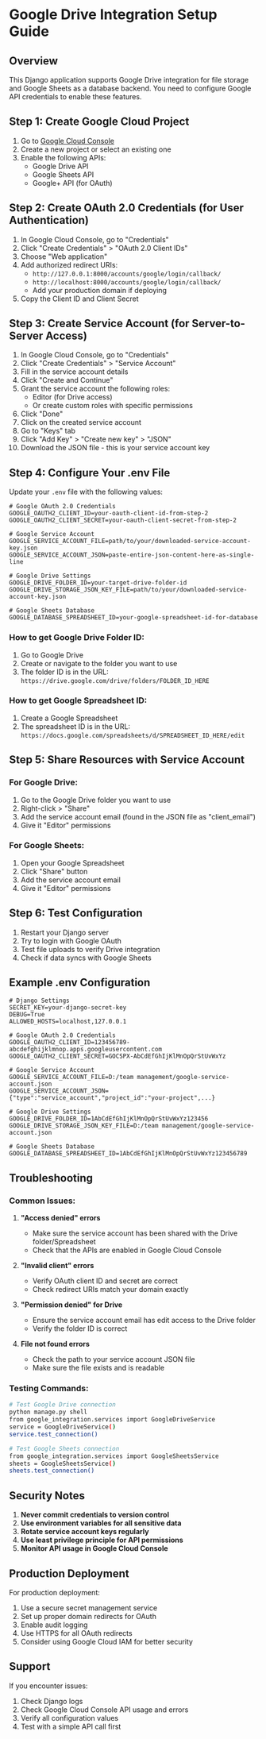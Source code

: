 # Google Drive Integration Setup Guide

## Overview
This Django application supports Google Drive integration for file storage and Google Sheets as a database backend. You need to configure Google API credentials to enable these features.

## Step 1: Create Google Cloud Project

1. Go to [Google Cloud Console](https://console.cloud.google.com/)
2. Create a new project or select an existing one
3. Enable the following APIs:
   - Google Drive API
   - Google Sheets API
   - Google+ API (for OAuth)

## Step 2: Create OAuth 2.0 Credentials (for User Authentication)

1. In Google Cloud Console, go to "Credentials"
2. Click "Create Credentials" > "OAuth 2.0 Client IDs"
3. Choose "Web application"
4. Add authorized redirect URIs:
   - `http://127.0.0.1:8000/accounts/google/login/callback/`
   - `http://localhost:8000/accounts/google/login/callback/`
   - Add your production domain if deploying
5. Copy the Client ID and Client Secret

## Step 3: Create Service Account (for Server-to-Server Access)

1. In Google Cloud Console, go to "Credentials"
2. Click "Create Credentials" > "Service Account"
3. Fill in the service account details
4. Click "Create and Continue"
5. Grant the service account the following roles:
   - Editor (for Drive access)
   - Or create custom roles with specific permissions
6. Click "Done"
7. Click on the created service account
8. Go to "Keys" tab
9. Click "Add Key" > "Create new key" > "JSON"
10. Download the JSON file - this is your service account key

## Step 4: Configure Your .env File

Update your `.env` file with the following values:

```env
# Google OAuth 2.0 Credentials
GOOGLE_OAUTH2_CLIENT_ID=your-oauth-client-id-from-step-2
GOOGLE_OAUTH2_CLIENT_SECRET=your-oauth-client-secret-from-step-2

# Google Service Account
GOOGLE_SERVICE_ACCOUNT_FILE=path/to/your/downloaded-service-account-key.json
GOOGLE_SERVICE_ACCOUNT_JSON=paste-entire-json-content-here-as-single-line

# Google Drive Settings
GOOGLE_DRIVE_FOLDER_ID=your-target-drive-folder-id
GOOGLE_DRIVE_STORAGE_JSON_KEY_FILE=path/to/your/downloaded-service-account-key.json

# Google Sheets Database
GOOGLE_DATABASE_SPREADSHEET_ID=your-google-spreadsheet-id-for-database
```

### How to get Google Drive Folder ID:
1. Go to Google Drive
2. Create or navigate to the folder you want to use
3. The folder ID is in the URL: `https://drive.google.com/drive/folders/FOLDER_ID_HERE`

### How to get Google Spreadsheet ID:
1. Create a Google Spreadsheet
2. The spreadsheet ID is in the URL: `https://docs.google.com/spreadsheets/d/SPREADSHEET_ID_HERE/edit`

## Step 5: Share Resources with Service Account

### For Google Drive:
1. Go to the Google Drive folder you want to use
2. Right-click > "Share"
3. Add the service account email (found in the JSON file as "client_email")
4. Give it "Editor" permissions

### For Google Sheets:
1. Open your Google Spreadsheet
2. Click "Share" button
3. Add the service account email
4. Give it "Editor" permissions

## Step 6: Test Configuration

1. Restart your Django server
2. Try to login with Google OAuth
3. Test file uploads to verify Drive integration
4. Check if data syncs with Google Sheets

## Example .env Configuration

```env
# Django Settings
SECRET_KEY=your-django-secret-key
DEBUG=True
ALLOWED_HOSTS=localhost,127.0.0.1

# Google OAuth 2.0 Credentials
GOOGLE_OAUTH2_CLIENT_ID=123456789-abcdefghijklmnop.apps.googleusercontent.com
GOOGLE_OAUTH2_CLIENT_SECRET=GOCSPX-AbCdEfGhIjKlMnOpQrStUvWxYz

# Google Service Account
GOOGLE_SERVICE_ACCOUNT_FILE=D:/team management/google-service-account.json
GOOGLE_SERVICE_ACCOUNT_JSON={"type":"service_account","project_id":"your-project",...}

# Google Drive Settings
GOOGLE_DRIVE_FOLDER_ID=1AbCdEfGhIjKlMnOpQrStUvWxYz123456
GOOGLE_DRIVE_STORAGE_JSON_KEY_FILE=D:/team management/google-service-account.json

# Google Sheets Database
GOOGLE_DATABASE_SPREADSHEET_ID=1AbCdEfGhIjKlMnOpQrStUvWxYz123456789
```

## Troubleshooting

### Common Issues:

1. **"Access denied" errors**
   - Make sure the service account has been shared with the Drive folder/Spreadsheet
   - Check that the APIs are enabled in Google Cloud Console

2. **"Invalid client" errors**
   - Verify OAuth client ID and secret are correct
   - Check redirect URIs match your domain exactly

3. **"Permission denied" for Drive**
   - Ensure the service account email has edit access to the Drive folder
   - Verify the folder ID is correct

4. **File not found errors**
   - Check the path to your service account JSON file
   - Make sure the file exists and is readable

### Testing Commands:

```bash
# Test Google Drive connection
python manage.py shell
from google_integration.services import GoogleDriveService
service = GoogleDriveService()
service.test_connection()

# Test Google Sheets connection
from google_integration.services import GoogleSheetsService
sheets = GoogleSheetsService()
sheets.test_connection()
```

## Security Notes

1. **Never commit credentials to version control**
2. **Use environment variables for all sensitive data**
3. **Rotate service account keys regularly**
4. **Use least privilege principle for API permissions**
5. **Monitor API usage in Google Cloud Console**

## Production Deployment

For production deployment:
1. Use a secure secret management service
2. Set up proper domain redirects for OAuth
3. Enable audit logging
4. Use HTTPS for all OAuth redirects
5. Consider using Google Cloud IAM for better security

## Support

If you encounter issues:
1. Check Django logs
2. Check Google Cloud Console API usage and errors
3. Verify all configuration values
4. Test with a simple API call first
